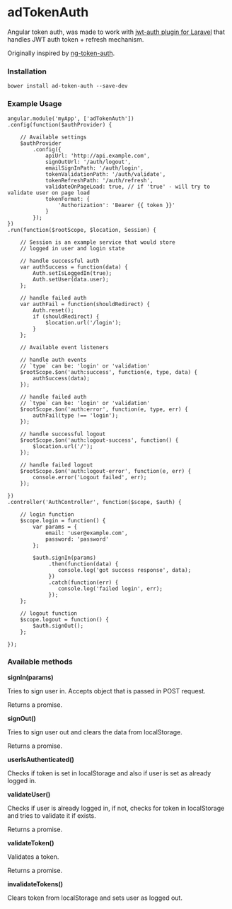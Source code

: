 # adTokenAuth

Angular token auth, was made to work with [jwt-auth plugin for Laravel](https://github.com/tymondesigns/jwt-auth) that handles JWT auth token + refresh mechanism.

Originally inspired by [ng-token-auth](https://github.com/lynndylanhurley/ng-token-auth).

### Installation

	bower install ad-token-auth --save-dev
	

### Example Usage
	
	angular.module('myApp', ['adTokenAuth'])
	.config(function($authProvider) {
	
		// Available settings
		$authProvider
			.config({
				apiUrl: 'http://api.example.com',
	            signOutUrl: '/auth/logout',
	            emailSignInPath: '/auth/login',
	            tokenValidationPath: '/auth/validate',
	            tokenRefreshPath: '/auth/refresh',
	            validateOnPageLoad: true, // if 'true' - will try to validate user on page load
	            tokenFormat: {
	                'Authorization': 'Bearer {{ token }}'
	            }
			});
	})
	.run(function($rootScope, $location, Session) {
	
		// Session is an example service that would store 
		// logged in user and login state
	
		// handle successful auth
		var authSuccess = function(data) {
			Auth.setIsLoggedIn(true);
			Auth.setUser(data.user);
		};
	
		// handle failed auth
		var authFail = function(shouldRedirect) {
			Auth.reset();
			if (shouldRedirect) {
				$location.url('/login');
			}
		};
		
		// Available event listeners
	
		// handle auth events
		// `type` can be: 'login' or 'validation'
		$rootScope.$on('auth:success', function(e, type, data) {
			authSuccess(data);
		});
	
		// handle failed auth
		// `type` can be: 'login' or 'validation'
		$rootScope.$on('auth:error', function(e, type, err) {
			authFail(type !== 'login');
		});
		
		// handle successful logout
		$rootScope.$on('auth:logout-success', function() {
			$location.url('/');
		});
		
		// handle failed logout
		$rootScope.$on('auth:logout-error', function(e, err) {
			console.error('Logout failed', err);
		});
		
	})
	.controller('AuthController', function($scope, $auth) {
	
		// login function
		$scope.login = function() {
			var params = {
				email: 'user@example.com',
				password: 'password'
			};
		
			$auth.signIn(params)
				 .then(function(data) {
				    console.log('got success response', data);
				 })
				 .catch(function(err) {
				    console.log('failed login', err);
				 });
		};
	
		// logout function
		$scope.logout = function() {
			$auth.signOut();
		};
	
	});
	
	
### Available methods

**signIn(params)**

Tries to sign user in. Accepts object that is passed in POST request.

Returns a promise.


**signOut()**

Tries to sign user out and clears the data from localStorage.

Returns a promise.

**userIsAuthenticated()**

Checks if token is set in localStorage and also if user is set as already logged in.

**validateUser()**

Checks if user is already logged in, if not, checks for token in localStorage and tries to validate it if exists.
 
Returns a promise.
 
**validateToken()**
 
Validates a token.

Returns a promise.

**invalidateTokens()**

Clears token from localStorage and sets user as logged out.
